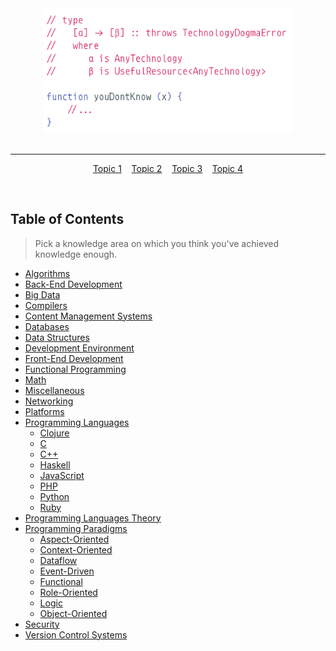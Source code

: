 <div align="center">
	<img width="400" src="logo.png" alt="You Don't Know X">
	<br>
	<br>
</div>

---

<p align="center">
	<a href="">Topic 1</a>&nbsp;&nbsp;&nbsp;
	<a href="">Topic 2</a>&nbsp;&nbsp;&nbsp;
	<a href="">Topic 3</a>&nbsp;&nbsp;&nbsp;
	<a href="">Topic 4</a>
</p>

<br>


## Table of Contents

> Pick a knowledge area on which you think you've achieved knowledge enough.

- [Algorithms](#algorithms)
- [Back-End Development](#back-end-development)
- [Big Data](#big-data)
- [Compilers](#compilers)
- [Content Management Systems](#content-management-systems)
- [Databases](#databases)
- [Data Structures](#data-structures)
- [Development Environment](#development-environment)
- [Front-End Development](#front-end-development) 
- [Functional Programming](#functional-programming)
- [Math](#math)
- [Miscellaneous](#miscellaneous)
- [Networking](#networking)
- [Platforms](#platforms)
- [Programming Languages](#programming-languages)
    - [Clojure](#clojure)
    - [C](#c)
    - [C++](#c++)
    - [Haskell](#haskell)
    - [JavaScript](#javascript)
    - [PHP](#php)
    - [Python](#python)
    - [Ruby](#ruby)
- [Programming Languages Theory](#programming-languages-theory)
- [Programming Paradigms](#programming-paradigms)
    - [Aspect-Oriented](#aspect-oriented)
    - [Context-Oriented](#context-oriented)
    - [Dataflow](#dataflow)
    - [Event-Driven](#event-driven)
    - [Functional](#functional)
    - [Role-Oriented](#role-oriented)
    - [Logic](#logic)
    - [Object-Oriented](#object-oriented)
- [Security](#security)
- [Version Control Systems](#version-control-systems)
